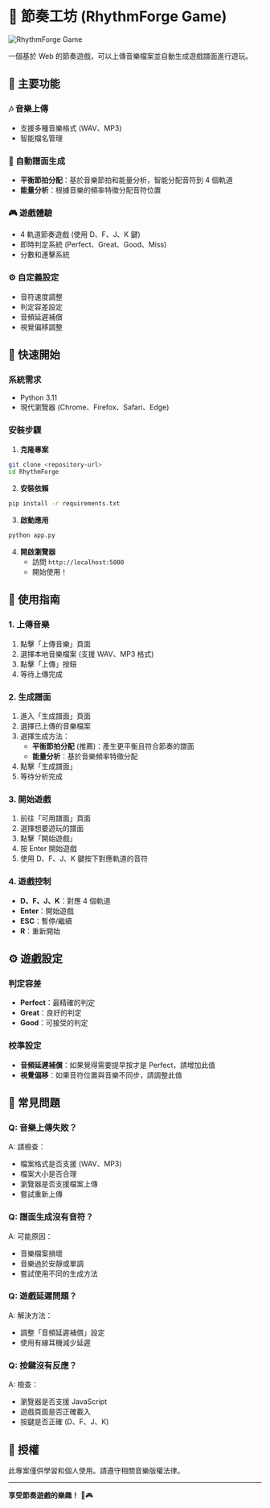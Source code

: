 # 🎵 節奏工坊 (RhythmForge Game)

![RhythmForge Game](pic/pt_800*800.jpeg)

一個基於 Web 的節奏遊戲，可以上傳音樂檔案並自動生成遊戲譜面進行遊玩。

## 🌟 主要功能

### 🎶 音樂上傳
- 支援多種音樂格式 (WAV、MP3)
- 智能檔名管理

### 🎯 自動譜面生成
- **平衡節拍分配**：基於音樂節拍和能量分析，智能分配音符到 4 個軌道
- **能量分析**：根據音樂的頻率特徵分配音符位置

### 🎮 遊戲體驗
- 4 軌道節奏遊戲 (使用 D、F、J、K 鍵)
- 即時判定系統 (Perfect、Great、Good、Miss)
- 分數和連擊系統

### ⚙️ 自定義設定
- 音符速度調整
- 判定容差設定
- 音頻延遲補償
- 視覺偏移調整

## 🚀 快速開始

### 系統需求
- Python 3.11
- 現代瀏覽器 (Chrome、Firefox、Safari、Edge)

### 安裝步驟

1. **克隆專案**
```bash
git clone <repository-url>
cd RhythmForge
```

2. **安裝依賴**
```bash
pip install -r requirements.txt
```

3. **啟動應用**
```bash
python app.py
```

4. **開啟瀏覽器**
   - 訪問 `http://localhost:5000`
   - 開始使用！

## 📖 使用指南

### 1. 上傳音樂
1. 點擊「上傳音樂」頁面
2. 選擇本地音樂檔案 (支援 WAV、MP3 格式)
3. 點擊「上傳」按鈕
4. 等待上傳完成

### 2. 生成譜面
1. 進入「生成譜面」頁面
2. 選擇已上傳的音樂檔案
3. 選擇生成方法：
   - **平衡節拍分配** (推薦)：產生更平衡且符合節奏的譜面
   - **能量分析**：基於音樂頻率特徵分配
4. 點擊「生成譜面」
5. 等待分析完成

### 3. 開始遊戲
1. 前往「可用譜面」頁面
2. 選擇想要遊玩的譜面
3. 點擊「開始遊戲」
4. 按 Enter 開始遊戲
5. 使用 D、F、J、K 鍵按下對應軌道的音符

### 4. 遊戲控制
- **D、F、J、K**：對應 4 個軌道
- **Enter**：開始遊戲
- **ESC**：暫停/繼續
- **R**：重新開始

## ⚙️ 遊戲設定

### 判定容差
- **Perfect**：最精確的判定
- **Great**：良好的判定
- **Good**：可接受的判定

### 校準設定
- **音頻延遲補償**：如果覺得需要提早按才是 Perfect，請增加此值
- **視覺偏移**：如果音符位置與音樂不同步，請調整此值

## 🐛 常見問題

### Q: 音樂上傳失敗？
A: 請檢查：
- 檔案格式是否支援 (WAV、MP3)
- 檔案大小是否合理
- 瀏覽器是否支援檔案上傳
- 嘗試重新上傳

### Q: 譜面生成沒有音符？
A: 可能原因：
- 音樂檔案損壞
- 音樂過於安靜或單調
- 嘗試使用不同的生成方法

### Q: 遊戲延遲問題？
A: 解決方法：
- 調整「音頻延遲補償」設定
- 使用有線耳機減少延遲

### Q: 按鍵沒有反應？
A: 檢查：
- 瀏覽器是否支援 JavaScript
- 遊戲頁面是否正確載入
- 按鍵是否正確 (D、F、J、K)

## 📄 授權

此專案僅供學習和個人使用。請遵守相關音樂版權法律。

---

**享受節奏遊戲的樂趣！** 🎵🎮 